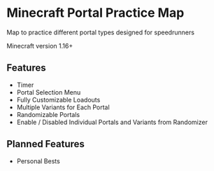 # Minecraft Portal Practice Map

Map to practice different portal types designed for speedrunners

Minecraft version 1.16+

## Features
- Timer
- Portal Selection Menu
- Fully Customizable Loadouts
- Multiple Variants for Each Portal
- Randomizable Portals
- Enable / Disabled Individual Portals and Variants from Randomizer

## Planned Features
- Personal Bests
